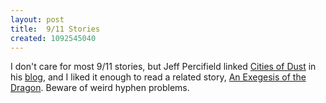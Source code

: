 ```yaml
---
layout: post
title:  9/11 Stories
created: 1092545040
---
```

 I don't care for most 9/11 stories, but Jeff Percifield linked [Cities of Dust](http://www.beautifulatrocities.com/writing/cities3.htm) in his [blog](http://www.beautifulatrocities.com/2004/08/pill-of-murti-bing-kompozycja-1918-by.html), and I liked it enough to read a related story, [An Exegesis of the Dragon](http://www.beautifulatrocities.com/exegesis.htm).  Beware of weird hyphen problems.
